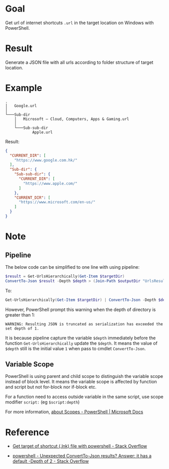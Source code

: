 # Goal

Get url of internet shortcuts `.url` in the target location on Windows with PowerShell.

# Result

Generate a JSON file with all urls according to folder structure of target location.

# Example

```
.
│   Google.url
│
└───Sub-dir
    │   Microsoft – Cloud, Computers, Apps & Gaming.url
    │
    └───Sub-sub-dir
            Apple.url
```

Result:

```json
{
  "CURRENT_DIR": [
    "https://www.google.com.hk/"
  ],
  "Sub-dir": {
    "Sub-sub-dir": {
      "CURRENT_DIR": [
        "https://www.apple.com/"
      ]
    },
    "CURRENT_DIR": [
      "https://www.microsoft.com/en-us/"
    ]
  }
}
```

# Note

## Pipeline

The below code can be simplified to one line with using pipeline:

```powershell
$result = Get-UrlsHierarchically(Get-Item $targetDir)
ConvertTo-Json $result -Depth $depth > (Join-Path $outputDir "UrlsResult.json")
```

To:

```powershell
Get-UrlsHierarchically(Get-Item $targetDir) | ConvertTo-Json -Depth $depth > (Join-Path $outputDir "UrlsResult.json")
```

However, PowerShell prompt this warning when the depth of directory is greater than 1:

```
WARNING: Resulting JSON is truncated as serialization has exceeded the set depth of 1.
```

It is because pipeline capture the variable `$depth` immediately before the function `Get-UrlsHierarchically` update the `$depth`. It means the value of `$depth` still is the initial value `1` when pass to cmdlet `ConvertTo-Json`.

## Variable Scope

PowerShell is using parent and child scope to distinguish the variable scope instead of block level. It means the variable scope is affected by function and script but not for-block nor if-block etc.

For a function need to access outside variable in the same script, use scope modifier `script:` (eg `$script:depth`)

For more information, [about Scopes - PowerShell | Microsoft Docs](https://docs.microsoft.com/en-us/powershell/module/microsoft.powershell.core/about/about_scopes?view=powershell-7.1#parent-and-child-scopes)

# Reference

- [Get target of shortcut (.lnk) file with powershell - Stack Overflow](https://stackoverflow.com/questions/42762122/get-target-of-shortcut-lnk-file-with-powershell)

- [powershell - Unexpected ConvertTo-Json results? Answer: it has a default -Depth of 2 - Stack Overflow](https://stackoverflow.com/questions/53583677/unexpected-convertto-json-results-answer-it-has-a-default-depth-of-2)
